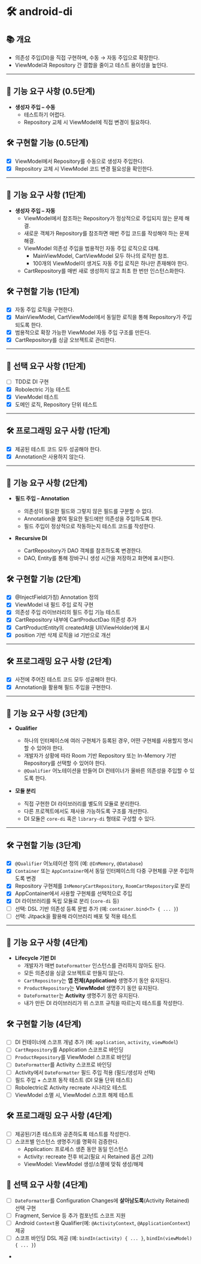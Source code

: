 # 🛠️ android-di

## 📚️ 개요
- 의존성 주입(DI)을 직접 구현하며, 수동 → 자동 주입으로 확장한다.
- ViewModel과 Repository 간 결합을 줄이고 테스트 용이성을 높인다.

---

## 🧱 기능 요구 사항 (0.5단계)

- **생성자 주입 – 수동**
    - 테스트하기 어렵다.
    - Repository 교체 시 ViewModel에 직접 변경이 필요하다.

## 🛠️ 구현할 기능 (0.5단계)

- [x] ViewModel에서 Repository를 수동으로 생성자 주입한다.
- [x] Repository 교체 시 ViewModel 코드 변경 필요성을 확인한다.

---

## 🧱 기능 요구 사항 (1단계)

- **생성자 주입 – 자동**
    - ViewModel에서 참조하는 Repository가 정상적으로 주입되지 않는 문제 해결.
    - 새로운 객체가 Repository를 참조하면 매번 주입 코드를 작성해야 하는 문제 해결.
    - ViewModel 의존성 주입을 범용적인 자동 주입 로직으로 대체.
        - MainViewModel, CartViewModel 모두 하나의 로직만 참조.
        - 100개의 ViewModel이 생겨도 자동 주입 로직은 하나만 존재해야 한다.
    - CartRepository를 매번 새로 생성하지 않고 최초 한 번만 인스턴스화한다.

## 🛠️ 구현할 기능 (1단계)

- [x] 자동 주입 로직을 구현한다.
- [x] MainViewModel, CartViewModel에서 동일한 로직을 통해 Repository가 주입되도록 한다.
- [x] 범용적으로 확장 가능한 ViewModel 자동 주입 구조를 만든다.
- [x] CartRepository를 싱글 오브젝트로 관리한다.

---

## 🧱 선택 요구 사항 (1단계)

- [ ] TDD로 DI 구현
- [x] Robolectric 기능 테스트
- [x] ViewModel 테스트
- [x] 도메인 로직, Repository 단위 테스트

---

## 🛠️ 프로그래밍 요구 사항 (1단계)

- [x] 제공된 테스트 코드 모두 성공해야 한다.
- [x] Annotation은 사용하지 않는다.

---

## 🧱 기능 요구 사항 (2단계)

- **필드 주입 – Annotation**
    - 의존성이 필요한 필드와 그렇지 않은 필드를 구분할 수 없다.
    - Annotation을 붙여 필요한 필드에만 의존성을 주입하도록 한다.
    - 필드 주입이 정상적으로 작동하는지 테스트 코드를 작성한다.

- **Recursive DI**
    - CartRepository가 DAO 객체를 참조하도록 변경한다.
    - DAO, Entity를 통해 장바구니 생성 시간을 저장하고 화면에 표시한다.

## 🛠️ 구현할 기능 (2단계)

- [x] @InjectField(가칭) Annotation 정의
- [x] ViewModel 내 필드 주입 로직 구현
- [x] 의존성 주입 라이브러리의 필드 주입 기능 테스트
- [x] CartRepository 내부에 CartProductDao 의존성 추가
- [x] CartProductEntity의 createdAt을 UI(ViewHolder)에 표시
- [x] position 기반 삭제 로직을 id 기반으로 개선

---

## 🛠️ 프로그래밍 요구 사항 (2단계)

- [x] 사전에 주어진 테스트 코드 모두 성공해야 한다.
- [x] Annotation을 활용해 필드 주입을 구현한다.

---

## 🧱 기능 요구 사항 (3단계)

- **Qualifier**
  - 하나의 인터페이스에 여러 구현체가 등록된 경우, 어떤 구현체를 사용할지 명시할 수 있어야 한다.
  - 개발자가 상황에 따라 Room 기반 Repository 또는 In-Memory 기반 Repository를 선택할 수 있어야 한다.
  - `@Qualifier` 어노테이션을 만들어 DI 컨테이너가 올바른 의존성을 주입할 수 있도록 한다.

- **모듈 분리**
  - 직접 구현한 DI 라이브러리를 별도의 모듈로 분리한다.
  - 다른 프로젝트에서도 재사용 가능하도록 구조를 개선한다.
  - DI 모듈은 `core-di` 혹은 `library-di` 형태로 구성할 수 있다.

---

## 🛠️ 구현할 기능 (3단계)

- [x] `@Qualifier` 어노테이션 정의 (예: `@InMemory`, `@Database`)
- [x] `Container` 또는 `AppContainer`에서 동일 인터페이스의 다중 구현체를 구분 주입하도록 변경
- [x] Repository 구현체를 `InMemoryCartRepository`, `RoomCartRepository`로 분리
- [x] AppContainer에서 사용할 구현체를 선택적으로 주입
- [x] DI 라이브러리를 독립 모듈로 분리 (`core-di` 등)
- [ ] 선택: DSL 기반 의존성 등록 문법 추가 (예: `container.bind<T> { ... }`)
- [ ] 선택: Jitpack을 활용해 라이브러리 배포 및 적용 테스트

---

## 🧱 기능 요구 사항 (4단계)

- **Lifecycle 기반 DI**
  - 개발자가 매번 `DateFormatter` 인스턴스를 관리하지 않아도 된다.
  - 모든 의존성을 싱글 오브젝트로 만들지 않는다.
  - `CartRepository`는 **앱 전체(Application)** 생명주기 동안 유지된다.
  - `ProductRepository`는 **ViewModel** 생명주기 동안 유지된다.
  - `DateFormatter`는 **Activity** 생명주기 동안 유지된다.
  - 내가 만든 DI 라이브러리가 위 스코프 규칙을 따르는지 테스트를 작성한다.

## 🛠️ 구현할 기능 (4단계)

- [ ] DI 컨테이너에 스코프 개념 추가 (예: `application`, `activity`, `viewModel`)
- [ ] `CartRepository`를 Application 스코프로 바인딩
- [ ] `ProductRepository`를 ViewModel 스코프로 바인딩
- [ ] `DateFormatter`를 Activity 스코프로 바인딩
- [ ] Activity에서 `DateFormatter` 필드 주입 적용 (필드/생성자 선택)
- [ ] 필드 주입 + 스코프 동작 테스트 (DI 모듈 단위 테스트)
- [ ] Robolectric로 Activity recreate 시나리오 테스트
- [ ] ViewModel 소멸 시, ViewModel 스코프 해제 테스트

## 🛠️ 프로그래밍 요구 사항 (4단계)

- [ ] 제공된/기존 테스트와 공존하도록 테스트를 작성한다.
- [ ] 스코프별 인스턴스 생명주기를 명확히 검증한다.
  - Application: 프로세스 생존 동안 동일 인스턴스
  - Activity: recreate 전후 비교(필요 시 Retained 옵션 고려)
  - ViewModel: ViewModel 생성/소멸에 맞춰 생성/해제

## 🧱 선택 요구 사항 (4단계)

- [ ] `DateFormatter`를 Configuration Changes에 **살아남도록**(Activity Retained) 선택 구현
- [ ] Fragment, Service 등 추가 컴포넌트 스코프 지원
- [ ] Android `Context`용 Qualifier(예: `@ActivityContext`, `@ApplicationContext`) 제공
- [ ] 스코프 바인딩 DSL 제공 (예: `bindIn(activity) { ... }`, `bindIn(viewModel) { ... }`)
- 
